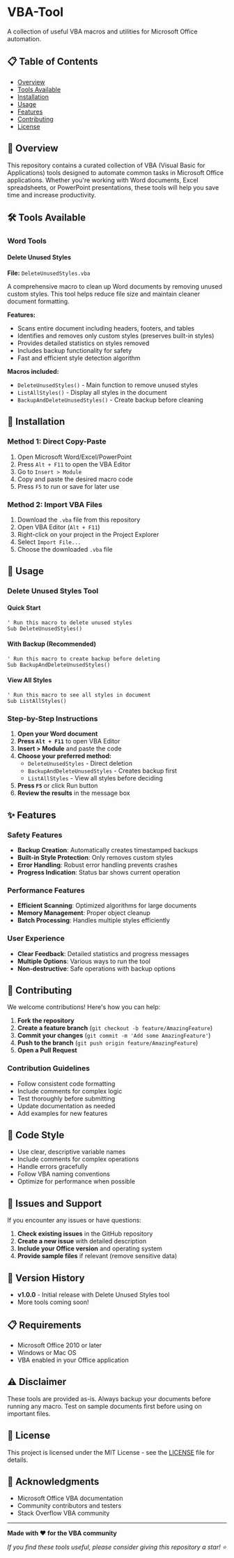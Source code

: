 # VBA-Tool

A collection of useful VBA macros and utilities for Microsoft Office automation.

## 📋 Table of Contents

- [Overview](#overview)
- [Tools Available](#tools-available)
- [Installation](#installation)
- [Usage](#usage)
- [Features](#features)
- [Contributing](#contributing)
- [License](#license)

## 🎯 Overview

This repository contains a curated collection of VBA (Visual Basic for Applications) tools designed to automate common tasks in Microsoft Office applications. Whether you're working with Word documents, Excel spreadsheets, or PowerPoint presentations, these tools will help you save time and increase productivity.

## 🛠️ Tools Available

### Word Tools

#### Delete Unused Styles
**File:** `DeleteUnusedStyles.vba`

A comprehensive macro to clean up Word documents by removing unused custom styles. This tool helps reduce file size and maintain cleaner document formatting.

**Features:**
- Scans entire document including headers, footers, and tables
- Identifies and removes only custom styles (preserves built-in styles)
- Provides detailed statistics on styles removed
- Includes backup functionality for safety
- Fast and efficient style detection algorithm

**Macros included:**
- `DeleteUnusedStyles()` - Main function to remove unused styles
- `ListAllStyles()` - Display all styles in the document
- `BackupAndDeleteUnusedStyles()` - Create backup before cleaning

## 🚀 Installation

### Method 1: Direct Copy-Paste
1. Open Microsoft Word/Excel/PowerPoint
2. Press `Alt + F11` to open the VBA Editor
3. Go to `Insert > Module`
4. Copy and paste the desired macro code
5. Press `F5` to run or save for later use

### Method 2: Import VBA Files
1. Download the `.vba` file from this repository
2. Open VBA Editor (`Alt + F11`)
3. Right-click on your project in the Project Explorer
4. Select `Import File...`
5. Choose the downloaded `.vba` file

## 📖 Usage

### Delete Unused Styles Tool

#### Quick Start
```vba
' Run this macro to delete unused styles
Sub DeleteUnusedStyles()
```

#### With Backup (Recommended)
```vba
' Run this macro to create backup before deleting
Sub BackupAndDeleteUnusedStyles()
```

#### View All Styles
```vba
' Run this macro to see all styles in document
Sub ListAllStyles()
```

### Step-by-Step Instructions

1. **Open your Word document**
2. **Press `Alt + F11`** to open VBA Editor
3. **Insert > Module** and paste the code
4. **Choose your preferred method:**
   - `DeleteUnusedStyles` - Direct deletion
   - `BackupAndDeleteUnusedStyles` - Creates backup first
   - `ListAllStyles` - View all styles before deciding
5. **Press `F5`** or click Run button
6. **Review the results** in the message box

## ✨ Features

### Safety Features
- **Backup Creation**: Automatically creates timestamped backups
- **Built-in Style Protection**: Only removes custom styles
- **Error Handling**: Robust error handling prevents crashes
- **Progress Indication**: Status bar shows current operation

### Performance Features
- **Efficient Scanning**: Optimized algorithms for large documents
- **Memory Management**: Proper object cleanup
- **Batch Processing**: Handles multiple styles efficiently

### User Experience
- **Clear Feedback**: Detailed statistics and progress messages
- **Multiple Options**: Various ways to run the tool
- **Non-destructive**: Safe operations with backup options

## 🤝 Contributing

We welcome contributions! Here's how you can help:

1. **Fork the repository**
2. **Create a feature branch** (`git checkout -b feature/AmazingFeature`)
3. **Commit your changes** (`git commit -m 'Add some AmazingFeature'`)
4. **Push to the branch** (`git push origin feature/AmazingFeature`)
5. **Open a Pull Request**

### Contribution Guidelines
- Follow consistent code formatting
- Include comments for complex logic
- Test thoroughly before submitting
- Update documentation as needed
- Add examples for new features

## 📝 Code Style

- Use clear, descriptive variable names
- Include comments for complex operations
- Handle errors gracefully
- Follow VBA naming conventions
- Optimize for performance when possible

## 🐛 Issues and Support

If you encounter any issues or have questions:

1. **Check existing issues** in the GitHub repository
2. **Create a new issue** with detailed description
3. **Include your Office version** and operating system
4. **Provide sample files** if relevant (remove sensitive data)

## 🔄 Version History

- **v1.0.0** - Initial release with Delete Unused Styles tool
- More tools coming soon!

## 📋 Requirements

- Microsoft Office 2010 or later
- Windows or Mac OS
- VBA enabled in your Office application

## ⚠️ Disclaimer

These tools are provided as-is. Always backup your documents before running any macro. Test on sample documents first before using on important files.

## 📜 License

This project is licensed under the MIT License - see the [LICENSE](LICENSE) file for details.

## 🌟 Acknowledgments

- Microsoft Office VBA documentation
- Community contributors and testers
- Stack Overflow VBA community

---

**Made with ❤️ for the VBA community**

*If you find these tools useful, please consider giving this repository a star! ⭐*
